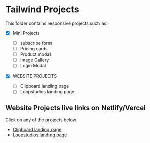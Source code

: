 # Tailwind Projects

This folder contains responsive projects such as:

- [x] Mini Projects

  - [ ] subscribe form
  - [ ] Pricing cards
  - [ ] Product modal
  - [ ] Image Gallery
  - [ ] Login Modal

- [x] WEBSITE PROJECTS
  - [ ] Clipboard landing page
  - [ ] Loopstudios landing page

## Website Projects live links on Netlify/Vercel

Click on any of the projects below.

- [Clipboard landing page](https://golden-clipboard.netlify.app/)
- [Loopstudios landing page](https://golden-loopstudios.vercel.app/)

